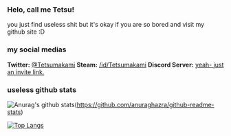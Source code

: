 ### Helo, call me Tetsu!

you just find useless shit but it's okay if you are so bored and visit my github site :D

### my social medias

**Twitter:** [@Tetsumakami](https://twitter.com/Tetsumakami)
**Steam:** [/id/Tetsumakami](https://steamcommunity.com/id/Tetsumakami)
**Discord Server:** [yeah- just an invite link.](https://discord.gg/M5JBd7d)

### useless github stats 
![Anurag's github stats](https://github-readme-stats.vercel.app/api?username=Tetsumakami&theme=material-palenight&hide=contribs,prs)(https://github.com/anuraghazra/github-readme-stats)


[![Top Langs](https://github-readme-stats.vercel.app/api/top-langs/?username=Tetsumakami&layout=compact&show_icons=true&theme=material-palenight)](https://github.com/anuraghazra/github-readme-stats)
